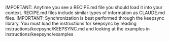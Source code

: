 IMPORTANT: Anytime you see a RECIPE.md file you should load it into your context. RECIPE.md files include similar types of information as CLAUDE.md files.
IMPORTANT: Synchronization is best performed through the keepsync library. You must load the instructions for keepsync by reading instructions/keepsync/KEEPSYNC.md and looking at the examples in instructions/keepsync/examples